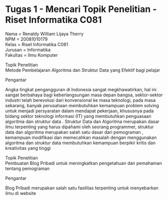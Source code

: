 # Tugas 1 - Mencari Topik Penelitian - Riset Informatika C081

Nama = Renaldy William Lijaya Therry <br/>
NPM = 20081010179 <br/>
Kelas = Riset Informatika C081 <br/>
Jurusan = Informatika <br />
Fakultas = Ilmu Komputer <br />

Topik Penelitian  <br />
Metode Pembelajaran Algoritma dan Struktur Data yang Efektif bagi pelajar

Pengantar  <br />
<p> Angka tingkat pengangguran di Indonesia sangat megkhawatirkan, hal ini sangat berbahaya bagi keberlangsungan masa depan bangsa, sektor-sektor industri telah berevolusi dari konvensional ke masa teknologi, pada masa sekarang, banyak perusahaan membutuhkan kemampuan problem solving untuk menjadi persyaratan dalam mendapat pekerjaan, khususnya pada bidang sektor teknologi informasi (IT) yang membutuhkan penguasaan algoritma dan struktur data . Struktur Data dan Algoritma merupakan dasar ilmu terpenting yang harus dipahami oleh seorang programmer, struktur data dan algoritma merupakan salah satu  dasar dari pemograman , kemampuan modifikasi dan memecahkan masalah dengan menggunakan algoritma dan struktur data membutuhkan kemampuan berpikir kritis dan kreativitas yang tinggi </p>


Topik Penelitian  <br />
Pembuatan Blog Pribadi untuk meningkatkan pengetahuan dan pemahaman tentang pemograman

Pengantar  <br />
<p> Blog Pribadi merupakan salah satu fasilitas terpenting untuk menyebarkan ilmu di website </p>

